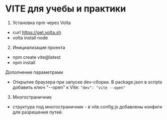 # VITE для учебы и практики

1. Установка npm через Volta
- curl https://get.volta.sh
- volta install node

2. Инициализация проекта
- npm create vite@latest
- npm install

Дополнение параметрами
- Открытие браузера при запуске dev-сборки. В package.json в scripts добавить ключ "--open" к Vite: `"dev": "vite --open"`

3. Многостраничник
- структура под многостраничник - в vite.config.js добавлены конфиги для разрешения путей.